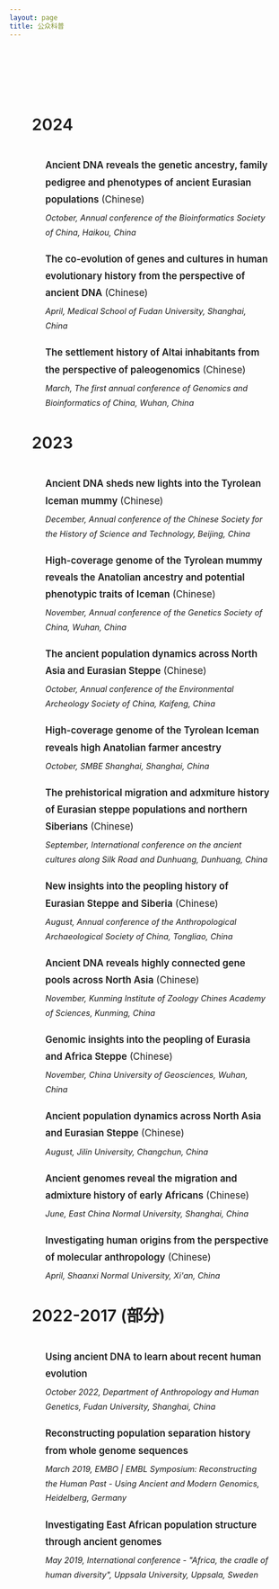 ```yaml
---
layout: page
title: 公众科普
---
```

<script setup>
import Header from "./components/POHeader.vue"
</script>

<div class="full-width-container">
  <Header/>
</div>

<style>
:root {
  --vp-layout-max-width: 100% !important;
}
.VPDoc {
  padding: 0 !important;
}
.VPDoc .container {
  max-width: 100% !important;
  margin: 0 !important;
  padding: 0 !important;
}
.VPDocFooter {
  max-width: 100% !important;
}
.full-width-container {
  overflow-x: hidden;
  width: 100%;
}

.publications-list {
  max-width: 1100px;
  margin: 2rem auto 4rem;
  padding: 2.5rem 3rem;
  background-color: var(--vp-c-bg-soft);
  border-radius: 12px;
  box-shadow: var(--vp-c-divider) 0px 0px 0px 1px, rgba(0, 0, 0, 0.05) 0px 6px 24px 0px;
  font-family: var(--vp-font-family-base);
  line-height: 1.8;
  font-size: 1.05rem;
  position: relative;
  overflow-wrap: break-word;
}

/* Year headers styling */
.publications-list h2 {
  font-size: 1.8rem;
  color: var(--vp-c-brand-1);
  margin-top: 2rem;
  margin-bottom: 1.5rem;
  padding-bottom: 0.5rem;
  border-bottom: 2px solid var(--vp-c-divider);
  font-weight: 600;
}

.publications-list h2:first-of-type {
  margin-top: 0;
}

/* Talk and lecture items */
.publications-list p {
  margin-bottom: 1.2rem;
  padding-left: 1.5rem;
  position: relative;
}

.publications-list p:before {
  content: "";
  position: absolute;
  left: 0;
  top: 0.6rem;
  width: 0.5rem;
  height: 0.5rem;
  background-color: var(--vp-c-brand-2);
  border-radius: 50%;
}

/* Style talk titles */
.publications-list p strong {
  color: var(--vp-c-text-1);
  font-weight: 600;
}

/* Style location and date */
.publications-list p em {
  color: var(--vp-c-text-2);
  display: block;
  font-size: 0.9rem;
  margin-top: 0.3rem;
}

/* Add subtle variations for talk types */
.publications-list p.talk:before {
  background-color: var(--vp-c-brand-1);
}

.publications-list p.lecture:before {
  background-color: var(--vp-c-brand-2);
}

/* Responsive adjustments */
@media (max-width: 1200px) {
  .publications-list {
    max-width: 90%;
    margin: 1.5rem auto 3rem;
  }
}

@media (max-width: 992px) {
  .publications-list {
    padding: 2rem 2.5rem;
  }
}

@media (max-width: 768px) {
  .publications-list {
    padding: 1.75rem 1.5rem;
    font-size: 0.95rem;
    line-height: 1.7;
  }
  
  .publications-list h2 {
    font-size: 1.5rem;
  }
  
  .publications-list p {
    padding-left: 1.2rem;
  }
}

@media (max-width: 576px) {
  .publications-list {
    padding: 1.5rem 1.25rem;
    font-size: 0.9rem;
    margin: 1rem auto 2rem;
  }
}
</style>

<div class="publications-list">
  <h2>2024</h2>
  
  <p class="talk"><strong>Ancient DNA reveals the genetic ancestry, family pedigree and phenotypes of ancient Eurasian populations</strong> (Chinese)<br>
  <em>October, Annual conference of the Bioinformatics Society of China, Haikou, China</em></p>
  
  <p class="talk"><strong>The co-evolution of genes and cultures in human evolutionary history from the perspective of ancient DNA</strong> (Chinese)<br>
  <em>April, Medical School of Fudan University, Shanghai, China</em></p>
  
  <p class="talk"><strong>The settlement history of Altai inhabitants from the perspective of paleogenomics</strong> (Chinese)<br>
  <em>March, The first annual conference of Genomics and Bioinformatics of China, Wuhan, China</em></p>
  
  <h2>2023</h2>
  
  <p class="talk"><strong>Ancient DNA sheds new lights into the Tyrolean Iceman mummy</strong> (Chinese)<br>
  <em>December, Annual conference of the Chinese Society for the History of Science and Technology, Beijing, China</em></p>
  
  <p class="talk"><strong>High-coverage genome of the Tyrolean mummy reveals the Anatolian ancestry and potential phenotypic traits of Iceman</strong> (Chinese)<br>
  <em>November, Annual conference of the Genetics Society of China, Wuhan, China</em></p>
  
  <p class="talk"><strong>The ancient population dynamics across North Asia and Eurasian Steppe</strong> (Chinese)<br>
  <em>October, Annual conference of the Environmental Archeology Society of China, Kaifeng, China</em></p>
  
  <p class="talk"><strong>High-coverage genome of the Tyrolean Iceman reveals high Anatolian farmer ancestry</strong><br>
  <em>October, SMBE Shanghai, Shanghai, China</em></p>
  
  <p class="talk"><strong>The prehistorical migration and adxmiture history of Eurasian steppe populations and northern Siberians</strong> (Chinese)<br>
  <em>September, International conference on the ancient cultures along Silk Road and Dunhuang, Dunhuang, China</em></p>
  
  <p class="talk"><strong>New insights into the peopling history of Eurasian Steppe and Siberia</strong> (Chinese)<br>
  <em>August, Annual conference of the Anthropological Archaeological Society of China, Tongliao, China</em></p>
  
  <p class="lecture"><strong>Ancient DNA reveals highly connected gene pools across North Asia</strong> (Chinese)<br>
  <em>November, Kunming Institute of Zoology Chines Academy of Sciences, Kunming, China</em></p>
  
  <p class="lecture"><strong>Genomic insights into the peopling of Eurasia and Africa Steppe</strong> (Chinese)<br>
  <em>November, China University of Geosciences, Wuhan, China</em></p>
  
  <p class="lecture"><strong>Ancient population dynamics across North Asia and Eurasian Steppe</strong> (Chinese)<br>
  <em>August, Jilin University, Changchun, China</em></p>
  
  <p class="lecture"><strong>Ancient genomes reveal the migration and admixture history of early Africans</strong> (Chinese)<br>
  <em>June, East China Normal University, Shanghai, China</em></p>
  
  <p class="lecture"><strong>Investigating human origins from the perspective of molecular anthropology</strong> (Chinese)<br>
  <em>April, Shaanxi Normal University, Xi'an, China</em></p>
  
  <h2>2022-2017 (部分)</h2>
  
  <p class="lecture"><strong>Using ancient DNA to learn about recent human evolution</strong><br>
  <em>October 2022, Department of Anthropology and Human Genetics, Fudan University, Shanghai, China</em></p>
  
  <p class="talk"><strong>Reconstructing population separation history from whole genome sequences</strong><br>
  <em>March 2019, EMBO | EMBL Symposium: Reconstructing the Human Past - Using Ancient and Modern Genomics, Heidelberg, Germany</em></p>
  
  <p class="talk"><strong>Investigating East African population structure through ancient genomes</strong><br>
  <em>May 2019, International conference - "Africa, the cradle of human diversity", Uppsala University, Uppsala, Sweden</em></p>
</div> 